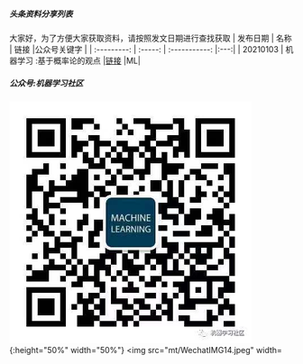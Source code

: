 ##### 头条资料分享列表
大家好，为了方便大家获取资料，请按照发文日期进行查找获取
| 发布日期       | 名称 |         链接 |公众号关键字 |
| :---------: | :-----: | :-----------: |:---:|
| 20210103     |  机器学习 :基于概率论的观点 |[链接](https://github.com/probml/pml-book/releases/download/2020-12-28/pml1-2020-12-28.pdf) |ML|

##### 公众号:机器学习社区
![机器学习社区](mt/WechatIMG14.jpeg){:height="50%" width="50%"}
<img src="mt/WechatIMG14.jpeg" width=



